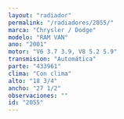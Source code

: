 ```yaml
---
layout: "radiador"
permalink: "/radiadores/2055/"
marca: "Chrysler / Dodge"
modelo: "RAM VAN"
ano: "2001"
motor: "V6 3.7 3.9, V8 5.2 5.9"
transmision: "Automática"
parte: "433961"
clima: "Con clima"
alto: "18 3/4"
ancho: "27 1/2"
observaciones: ""
id: "2055"
---
```


